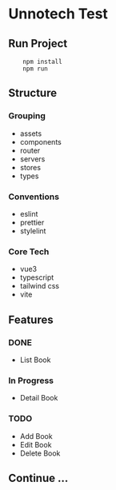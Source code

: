# Unnotech Test

## Run Project
```
    npm install
    npm run
```

## Structure

### Grouping
- assets
- components
- router
- servers
- stores
- types

### Conventions
- eslint
- prettier
- stylelint

### Core Tech
- vue3
- typescript
- tailwind css
- vite

## Features

### DONE
- List Book

### In Progress
- Detail Book

### TODO
- Add Book
- Edit Book
- Delete Book

## Continue ...